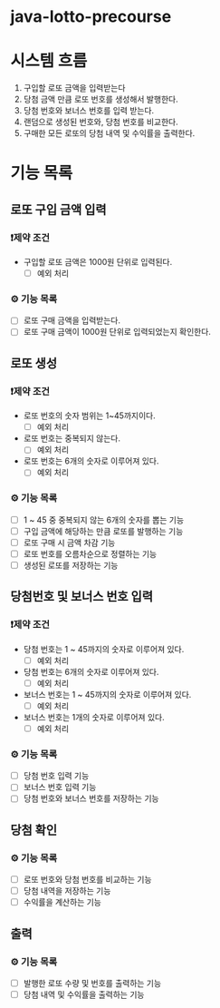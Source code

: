 # java-lotto-precourse

# 시스템 흐름
1. 구입할 로또 금액을 입력받는다
2. 당첨 금액 만큼 로또 번호를 생성해서 발행한다.
3. 당첨 번호와 보너스 번호를 입력 받는다.
4. 랜덤으로 생성된 번호와, 당첨 번호를 비교한다.
5. 구매한 모든 로또의 당첨 내역 및 수익률을 출력한다.

# 기능 목록
## 로또 구입 금액 입력
### ❗제약 조건
  - 구입할 로또 금액은 1000원 단위로 입력된다.
    - [ ] 예외 처리

### ⚙️ 기능 목록
- [ ] 로또 구매 금액을 입력받는다.
- [ ] 로또 구매 금액이 1000원 단위로 입력되었는지 확인한다.

## 로또 생성
### ❗제약 조건
- 로또 번호의 숫자 범위는 1~45까지이다.
    - [ ] 예외 처리
- 로또 번호는 중복되지 않는다.
    - [ ] 예외 처리
- 로또 번호는 6개의 숫자로 이루어져 있다.
    - [ ] 예외 처리

### ⚙️ 기능 목록
- [ ] 1 ~ 45 중 중복되지 않는 6개의 숫자를 뽑는 기능
- [ ] 구입 금액에 해당하는 만큼 로또를 발행하는 기능
- [ ] 로또 구매 시 금액 차감 기능
- [ ] 로또 번호를 오름차순으로 정렬하는 기능
- [ ] 생성된 로또를 저장하는 기능

## 당첨번호 및 보너스 번호 입력
### ❗제약 조건
- 당첨 번호는 1 ~ 45까지의 숫자로 이루어져 있다.
    - [ ] 예외 처리
- 당첨 번호는 6개의 숫자로 이루어져 있다.
    - [ ] 예외 처리
- 보너스 번호는 1 ~ 45까지의 숫자로 이루어져 있다.
    - [ ] 예외 처리
- 보너스 번호는 1개의 숫자로 이루어져 있다.
    - [ ] 예외 처리

### ⚙️ 기능 목록
- [ ] 당첨 번호 입력 기능
- [ ] 보너스 번호 입력 기능
- [ ] 당첨 번호와 보너스 번호를 저장하는 기능

## 당첨 확인

### ⚙️ 기능 목록
- [ ] 로또 번호와 당첨 번호를 비교하는 기능
- [ ] 당첨 내역을 저장하는 기능
- [ ] 수익률을 계산하는 기능

## 출력

### ⚙️ 기능 목록
- [ ] 발행한 로또 수량 및 번호를 출력하는 기능
- [ ] 당첨 내역 및 수익률을 출력하는 기능